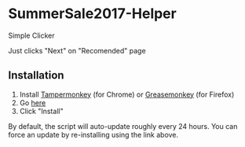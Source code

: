 <h1>SummerSale2017-Helper</h1>
Simple Clicker

Just clicks "Next" on "Recomended" page

<h2>Installation</h2>

<ol>
<li>Install <a href="https://chrome.google.com/webstore/detail/tampermonkey/dhdgffkkebhmkfjojejmpbldmpobfkfo">Tampermonkey</a> (for Chrome) or <a href="https://addons.mozilla.org/en-US/firefox/addon/greasemonkey/">Greasemonkey</a> (for Firefox)</li>
<li>Go <a href="https://github.com/DEMENT0R/SSC/raw/master/steam_activation_button.user.js">here</a></li>
<li>Click "Install"</li>
</ol>
<p>By default, the script will auto-update roughly every 24 hours. You can force an update by re-installing using the link above.</p>
